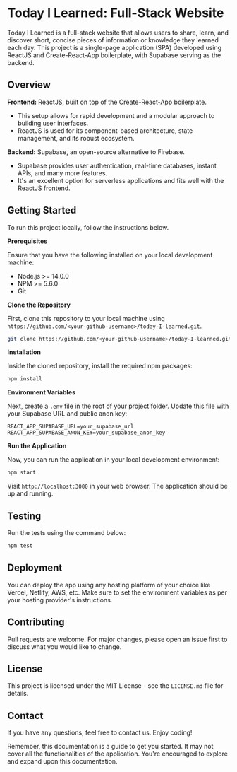 # Today I Learned: Full-Stack Website

Today I Learned is a full-stack website that allows users to share, learn, and discover short, concise pieces of information or knowledge they learned each day. This project is a single-page application (SPA) developed using ReactJS and Create-React-App boilerplate, with Supabase serving as the backend.

## Overview

**Frontend:** ReactJS, built on top of the Create-React-App boilerplate.
- This setup allows for rapid development and a modular approach to building user interfaces.
- ReactJS is used for its component-based architecture, state management, and its robust ecosystem.

**Backend:** Supabase, an open-source alternative to Firebase.
- Supabase provides user authentication, real-time databases, instant APIs, and many more features.
- It's an excellent option for serverless applications and fits well with the ReactJS frontend.

## Getting Started

To run this project locally, follow the instructions below.

**Prerequisites**

Ensure that you have the following installed on your local development machine:
- Node.js >= 14.0.0
- NPM >= 5.6.0
- Git

**Clone the Repository**

First, clone this repository to your local machine using `https://github.com/<your-github-username>/today-I-learned.git`.

```bash
git clone https://github.com/<your-github-username>/today-I-learned.git
```

**Installation**

Inside the cloned repository, install the required npm packages:

```bash
npm install
```

**Environment Variables**

Next, create a `.env` file in the root of your project folder. Update this file with your Supabase URL and public anon key:

```env
REACT_APP_SUPABASE_URL=your_supabase_url
REACT_APP_SUPABASE_ANON_KEY=your_supabase_anon_key
```

**Run the Application**

Now, you can run the application in your local development environment:

```bash
npm start
```

Visit `http://localhost:3000` in your web browser. The application should be up and running.

## Testing

Run the tests using the command below:

```bash
npm test
```

## Deployment

You can deploy the app using any hosting platform of your choice like Vercel, Netlify, AWS, etc. Make sure to set the environment variables as per your hosting provider's instructions.

## Contributing

Pull requests are welcome. For major changes, please open an issue first to discuss what you would like to change.

## License

This project is licensed under the MIT License - see the `LICENSE.md` file for details.

## Contact

If you have any questions, feel free to contact us. Enjoy coding!

Remember, this documentation is a guide to get you started. It may not cover all the functionalities of the application. You're encouraged to explore and expand upon this documentation.